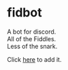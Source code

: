 # fidbot
A bot for discord.  
All of the Fiddles.  
Less of the snark.

Click [here](https://discordapp.com/oauth2/authorize?&client_id=221333305201655809&scope=bot) to add it.